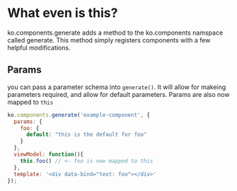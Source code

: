 # What even is this?
ko.components.generate adds a method to the ko.components namspace called generate. This method simply registers components  with a few helpful modifications.


## Params
you can pass a parameter schema into `generate()`. It will allow for makeing parameters required, and allow for default parameters. Params are also now mapped to `this`

```javascript
ko.components.generate('example-component', {
  params: {
    foo: {
      default: "this is the default for foo"
    }
  },
  viewModel: function(){
    this.foo() // <- foo is now mapped to this
  },
  template: '<div data-bind="text: foo"></div>'
});
```
